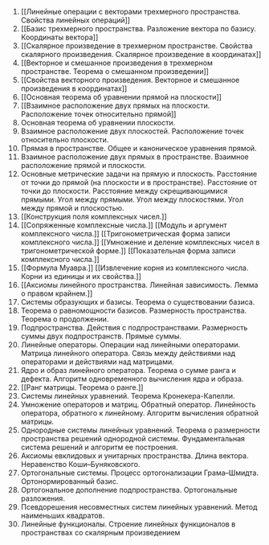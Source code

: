 1. [[Линейные операции с векторами трехмерного пространства. Свойства линейных операций]]
2. [[Базис трехмерного пространства. Разложение вектора по базису. Координаты вектора]]
3. [[Скалярное произведение в трехмерном пространстве. Свойства скалярного произведения. Скалярное произведение в координатах]]
4. [[Векторное и смешанное произведения в трехмерном пространстве. Теорема о смешанном произведении]]
5. [[Свойства векторного произведения. Векторное и смешанное произведения в координатах]]
6. [[Основная теорема об уравнении прямой на плоскости]]
7. [[Взаимное расположение двух прямых на плоскости. Расположение точек относительно прямой]]
8. Основная теорема об уравнении плоскости.
9. Взаимное расположение двух плоскостей. Расположение точек относительно плоскости.
10. Прямая в пространстве. Общее и каноническое уравнения прямой.
11. Взаимное расположение двух прямых в пространстве. Взаимное расположение прямой и плоскости.
12. Основные метрические задачи на прямую и плоскость. Расстояние от точки до прямой (на плоскости и в пространстве). Расстояние от точки до плоскости. Расстояние между скрещивающимися прямыми. Угол между прямыми. Угол между плоскостями. Угол между прямой и плоскостью.
13. [[Конструкция поля комплексных чисел.]]
14. [[Сопряженные комплексные числа.]] [[Модуль и аргумент комплексного числа.]] [[Тригонометрическая форма записи комплексного числа.]] [[Умножение и деление комплексных чисел в тригонометрической форме.]] [[Показательная форма записи комплексного числа.]]
15. [[Формула Муавра.]] [[Извлечение корня из комплексного числа. Корни из единицы и их свойства.]]
16. [[Аксиомы линейного пространства. Линейная зависимость. Лемма о правом крайнем.]]
17. Системы образующих и базисы. Теорема о существовании базиса.
18. Теорема о равномощности базисов. Размерность пространства. Теорема о продолжении.
19. Подпространства. Действия с подпространствами. Размерность суммы двух подпространств. Прямые суммы.
20. Линейные операторы. Операции над линейными операторами. Матрица линейного оператора. Связь между действиями над операторами и действиями над матрицами.
21. Ядро и образ линейного оператора. Теорема о сумме ранга и дефекта. Алгоритм одновременного вычисления ядра и образа.
22. [[Ранг матрицы. Теорема о ранге.]]
23. Системы линейных уравнений. Теорема Кронекера-Капелли.
24. Умножение операторов и матриц. Обратный оператор. Линейность оператора, обратного к линейному. Алгоритм вычисления обратной матрицы.
25. Однородные системы линейных уравнений. Теорема о размерности пространства решений однородной системы. Фундаментальная система решений и алгоритм ее построения.
26. Аксиомы евклидовых и унитарных пространства. Длина вектора. Неравенство Коши–Буняковского.
27. Ортогональные системы. Процесс ортогонализации Грама–Шмидта. Ортонормированный базис.
28. Ортогональное дополнение подпространства. Ортогональные разложения.
29. Псевдорешения несовместных систем линейных уравнений. Метод наименьших квадратов.
30. Линейные функционалы. Строение линейных функционалов в пространствах со скалярным произведением
